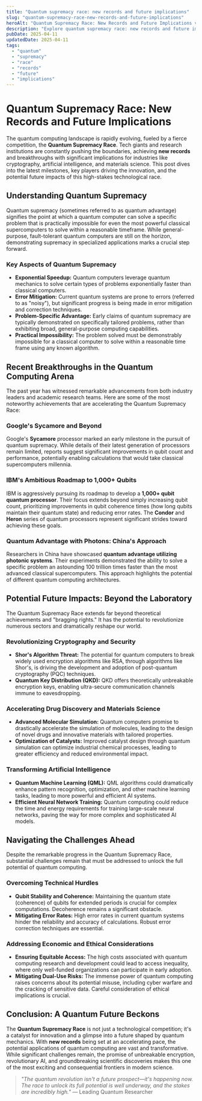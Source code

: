 ```yaml
---
title: "Quantum supremacy race: new records and future implications"
slug: "quantum-supremacy-race-new-records-and-future-implications"
heroAlt: "Quantum Supremacy Race: New Records and Future Implications visual cover image"
description: "Explore quantum supremacy race: new records and future implications in this detailed guide, offering insights, strategies, and practical tips to enhance your understanding and application of the topic."
pubDate: 2025-04-11
updatedDate: 2025-04-11
tags:
  - "quantum"
  - "supremacy"
  - "race"
  - "records"
  - "future"
  - "implications"
---
```

# Quantum Supremacy Race: New Records and Future Implications

The quantum computing landscape is rapidly evolving, fueled by a fierce competition, the **Quantum Supremacy Race**. Tech giants and research institutions are constantly pushing the boundaries, achieving **new records** and breakthroughs with significant implications for industries like cryptography, artificial intelligence, and materials science. This post dives into the latest milestones, key players driving the innovation, and the potential future impacts of this high-stakes technological race.

## Understanding Quantum Supremacy

Quantum supremacy (sometimes referred to as quantum advantage) signifies the point at which a quantum computer can solve a specific problem that is practically impossible for even the most powerful classical supercomputers to solve within a reasonable timeframe. While general-purpose, fault-tolerant quantum computers are still on the horizon, demonstrating supremacy in specialized applications marks a crucial step forward.

### Key Aspects of Quantum Supremacy

*   **Exponential Speedup:** Quantum computers leverage quantum mechanics to solve certain types of problems exponentially faster than classical computers.
*   **Error Mitigation:** Current quantum systems are prone to errors (referred to as "noisy"), but significant progress is being made in error mitigation and correction techniques.
*   **Problem-Specific Advantage:** Early claims of quantum supremacy are typically demonstrated on specifically tailored problems, rather than exhibiting broad, general-purpose computing capabilities.
*   **Practical Impossibility:** The problem solved must be demonstrably impossible for a classical computer to solve within a reasonable time frame using any known algorithm.

## Recent Breakthroughs in the Quantum Computing Arena

The past year has witnessed remarkable advancements from both industry leaders and academic research teams. Here are some of the most noteworthy achievements that are accelerating the Quantum Supremacy Race:

### Google's Sycamore and Beyond

Google's **Sycamore** processor marked an early milestone in the pursuit of quantum supremacy. While details of their latest generation of processors remain limited, reports suggest significant improvements in qubit count and performance, potentially enabling calculations that would take classical supercomputers millennia.

### IBM's Ambitious Roadmap to 1,000+ Qubits

IBM is aggressively pursuing its roadmap to develop a **1,000+ qubit quantum processor**. Their focus extends beyond simply increasing qubit count, prioritizing improvements in qubit coherence times (how long qubits maintain their quantum state) and reducing error rates. The **Condor** and **Heron** series of quantum processors represent significant strides toward achieving these goals.

### Quantum Advantage with Photons: China's Approach

Researchers in China have showcased **quantum advantage utilizing photonic systems**. Their experiments demonstrated the ability to solve a specific problem an astounding 100 trillion times faster than the most advanced classical supercomputers. This approach highlights the potential of different quantum computing architectures.

## Potential Future Impacts: Beyond the Laboratory

The Quantum Supremacy Race extends far beyond theoretical achievements and "bragging rights." It has the potential to revolutionize numerous sectors and dramatically reshape our world.

### Revolutionizing Cryptography and Security

*   **Shor's Algorithm Threat:** The potential for quantum computers to break widely used encryption algorithms like RSA, through algorithms like Shor's, is driving the development and adoption of post-quantum cryptography (PQC) techniques.
*   **Quantum Key Distribution (QKD):** QKD offers theoretically unbreakable encryption keys, enabling ultra-secure communication channels immune to eavesdropping.

### Accelerating Drug Discovery and Materials Science

*   **Advanced Molecular Simulation:** Quantum computers promise to drastically accelerate the simulation of molecules, leading to the design of novel drugs and innovative materials with tailored properties.
*   **Optimization of Catalysts:** Improved catalyst design through quantum simulation can optimize industrial chemical processes, leading to greater efficiency and reduced environmental impact.

### Transforming Artificial Intelligence

*   **Quantum Machine Learning (QML):** QML algorithms could dramatically enhance pattern recognition, optimization, and other machine learning tasks, leading to more powerful and efficient AI systems.
*   **Efficient Neural Network Training:** Quantum computing could reduce the time and energy requirements for training large-scale neural networks, paving the way for more complex and sophisticated AI models.

## Navigating the Challenges Ahead

Despite the remarkable progress in the Quantum Supremacy Race, substantial challenges remain that must be addressed to unlock the full potential of quantum computing.

### Overcoming Technical Hurdles

*   **Qubit Stability and Coherence:** Maintaining the quantum state (coherence) of qubits for extended periods is crucial for complex computations. Decoherence remains a significant obstacle.
*   **Mitigating Error Rates:** High error rates in current quantum systems hinder the reliability and accuracy of calculations. Robust error correction techniques are essential.

### Addressing Economic and Ethical Considerations

*   **Ensuring Equitable Access:** The high costs associated with quantum computing research and development could lead to access inequality, where only well-funded organizations can participate in early adoption.
*   **Mitigating Dual-Use Risks:** The immense power of quantum computing raises concerns about its potential misuse, including cyber warfare and the cracking of sensitive data. Careful consideration of ethical implications is crucial.

## Conclusion: A Quantum Future Beckons

The **Quantum Supremacy Race** is not just a technological competition; it's a catalyst for innovation and a glimpse into a future shaped by quantum mechanics. With **new records** being set at an accelerating pace, the potential applications of quantum computing are vast and transformative. While significant challenges remain, the promise of unbreakable encryption, revolutionary AI, and groundbreaking scientific discoveries makes this one of the most exciting and consequential frontiers in modern science.

> *"The quantum revolution isn't a future prospect—it's happening now. The race to unlock its full potential is well underway, and the stakes are incredibly high."* — Leading Quantum Researcher
